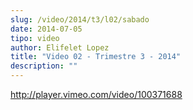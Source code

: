 ```yaml
---
slug: /video/2014/t3/l02/sabado
date: 2014-07-05
tipo: video
author: Elifelet Lopez
title: "Video 02 - Trimestre 3 - 2014"
description: ""
---
```


http://player.vimeo.com/video/100371688
